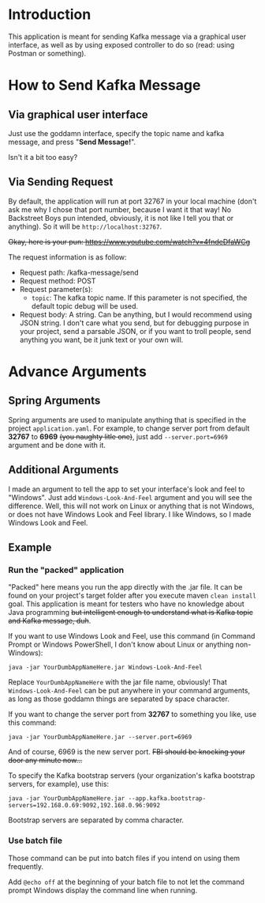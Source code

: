 # Introduction

This application is meant for sending Kafka message via a graphical user interface, as well as by using exposed controller to do so (read: using Postman or something).

# How to Send Kafka Message

## Via graphical user interface
Just use the goddamn interface, specify the topic name and kafka message, and press "**Send Message!**".

Isn't it a bit too easy?

## Via Sending Request
By default, the application will run at port 32767 in your local machine (don't ask me why I chose that port number, because I want it that way! No Backstreet Boys pun intended, obviously, it is not like I tell you that or anything). So it will be `http://localhost:32767`.

~~Okay, here is your pun: https://www.youtube.com/watch?v=4fndeDfaWCg~~

The request information is as follow:
- Request path: /kafka-message/send
- Request method: POST
- Request parameter(s):
  - `topic`: The kafka topic name. If this parameter is not specified, the default topic debug will be used.
- Request body: A string. Can be anything, but I would recommend using JSON string. I don't care what you send, but for debugging purpose in your project, send a parsable JSON, or if you want to troll people, send anything you want, be it junk text or your own will.

# Advance Arguments

## Spring Arguments
Spring arguments are used to manipulate anything that is specified in the project `application.yaml`. For example, to change server port from default **32767** to **6969** ~~(you naughty litle one)~~, just add `--server.port=6969` argument and be done with it.

## Additional Arguments
I made an argument to tell the app to set your interface's look and feel to "Windows". Just add `Windows-Look-And-Feel` argument and you will see the difference. Well, this will not work on Linux or anything that is not Windows, or does not have Windows Look and Feel library. I like Windows, so I made Windows Look and Feel.

## Example

### Run the "packed" application
"Packed" here means you run the app directly with the .jar file. It can be found on your project's target folder after you execute maven `clean install` goal. This application is meant for testers who have no knowledge about Java programming ~~but intelligent enough to understand what is Kafka topic and Kafka message, duh~~.

If you want to use Windows Look and Feel, use this command (in Command Prompt or Windows PowerShell, I don't know about Linux or anything non-Windows):

```java -jar YourDumbAppNameHere.jar Windows-Look-And-Feel```

Replace `YourDumbAppNameHere` with the jar file name, obviously! That `Windows-Look-And-Feel` can be put anywhere in your command arguments, as long as those goddamn things are separated by space character.

If you want to change the server port from **32767** to something you like, use this command:

```java -jar YourDumbAppNameHere.jar --server.port=6969```

And of course, 6969 is the new server port. ~~FBI should be knocking your door any minute now...~~

To specify the Kafka bootstrap servers (your organization's kafka bootstrap servers, for example), use this:

```java -jar YourDumbAppNameHere.jar --app.kafka.bootstrap-servers=192.168.0.69:9092,192.168.0.96:9092```

Bootstrap servers are separated by comma character.

### Use batch file

Those command can be put into batch files if you intend on using them frequently.

Add `@echo off` at the beginning of your batch file to not let the command prompt Windows display the command line when running.
